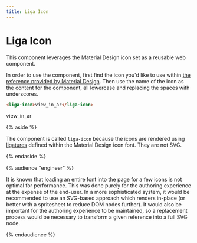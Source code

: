 ```yaml
---
title: Liga Icon
---
```


# Liga Icon

This component leverages the Material Design icon set as a reusable web component.

In order to use the component, first find the icon you'd like to use within [the reference provided by Material Design](https://fonts.google.com/icons?icon.set=Material+Icons). Then use the name of the icon as the content for the component, all lowercase and replacing the spaces with underscores.

```html
<liga-icon>view_in_ar</liga-icon>
```

<liga-icon>view_in_ar</liga-icon>

{% aside %}

The component is called `liga-icon` because the icons are rendered using [ligatures](https://en.wikipedia.org/wiki/Ligature_(writing)) defined within the Material Design icon font. They are not SVG.

{% endaside %}

{% audience "engineer" %}

It is known that loading an entire font into the page for a few icons is not optimal for performance. This was done purely for the authoring experience at the expense of the end-user. In a more sophisticated system, it would be recommended to use an SVG-based approach which renders in-place (or better with a spritesheet to reduce DOM nodes further). It would also be important for the authoring experience to be maintained, so a replacement process would be necessary to transform a given reference into a full SVG node.

{% endaudience %}